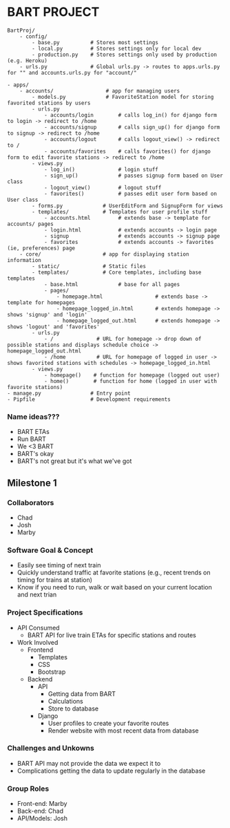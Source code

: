 # BART PROJECT
```
BartProj/
    - config/
        - base.py          # Stores most settings
        - local.py         # Stores settings only for local dev
        - production.py    # Stores settings only used by production (e.g. Heroku)
    - urls.py              # Global urls.py -> routes to apps.urls.py for "" and accounts.urls.py for "account/"

- apps/                    
    - accounts/                 # app for managing users
        - models.py             # FavoriteStation model for storing favorited stations by users
        - urls.py               
            - accounts/login        # calls log_in() for django form to login -> redirect to /home
            - accounts/signup       # calls sign_up() for django form to signup -> redirect to /home
            - accounts/logout       # calls logout_view() -> redirect to /
            - accounts/favorites    # calls favorites() for django form to edit favorite stations -> redirect to /home
        - views.py         
            - log_in()              # login stuff
            - sign_up()             # passes signup form based on User class
            - logout_view()         # logout stuff
            - favorites()           # passes edit user form based on User class
        - forms.py             # UserEditForm and SignupForm for views
        - templates/           # Templates for user profile stuff
            - accounts.html         # extends base -> template for accounts/ pages
            - login.html            # extends accounts -> login page
            - signup                # extends accounts -> signup page
            - favorites             # extends accounts -> favorites (ie, preferences) page
    - core/                    # app for displaying station information
        - static/              # Static files
        - templates/           # Core templates, including base templates
            - base.html             # base for all pages
            - pages/
                - homepage.html                 # extends base -> template for homepages
                - homepage_logged_in.html       # extends homepage -> shows 'signup' and 'login' 
                - homepage_logged_out.html      # extends homepage -> shows 'logout' and 'favorites'
        - urls.py
            - /              # URL for homepage -> drop down of possible stations and displays schedule choice -> homepage_logged_out.html
            - /home          # URL for homepage of logged in user -> shows favorited stations with schedules -> homepage_logged_in.html
        - views.py
            - homepage()    # function for homepage (logged out user)
            - home()        # function for home (logged in user with favorite stations)
- manage.py                # Entry point
- Pipfile                  # Development requirements

```




### Name ideas???
* BART ETAs
* Run BART
* We <3 BART
* BART's okay
* BART's not great but it's what we've got

## Milestone 1

### Collaborators
* Chad
* Josh
* Marby

### Software Goal & Concept
* Easily see timing of next train
* Quickly understand traffic at favorite stations (e.g., recent trends on timing for trains at station)
* Know if you need to run, walk or wait based on your current location and next trian

### Project Specifications
* API Consumed
    * BART API for live train ETAs for specific stations and routes
* Work Involved
    * Frontend
        * Templates
        * CSS
        * Bootstrap
    * Backend
        * API 
            * Getting data from BART
            * Calculations
            * Store to database
        * Django
            * User profiles to create your favorite routes
            * Render website with most recent data from database

### Challenges and Unkowns
* BART API may not provide the data we expect it to
* Complications getting the data to update regularly in the database

### Group Roles
* Front-end: Marby
* Back-end: Chad
* API/Models: Josh
